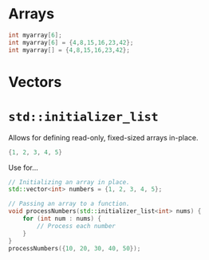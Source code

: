 # Arrays

```cpp
int myarray[6];
int myarray[6] = {4,8,15,16,23,42};
int myarray[] = {4,8,15,16,23,42};
```

# Vectors



# `std::initializer_list`

Allows for defining read-only, fixed-sized arrays in-place.

```cpp
{1, 2, 3, 4, 5}
```

Use for...

```cpp
// Initializing an array in place.
std::vector<int> numbers = {1, 2, 3, 4, 5};

// Passing an array to a function.
void processNumbers(std::initializer_list<int> nums) {
	for (int num : nums) {
		// Process each number
	}
}
processNumbers({10, 20, 30, 40, 50});
```